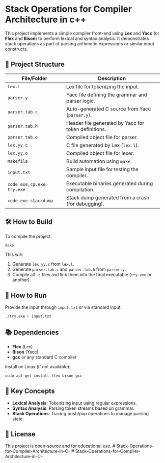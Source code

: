 # Stack Operations for Compiler Architecture in c++

This project implements a simple compiler front-end using **Lex** and **Yacc** (or **Flex** and **Bison**) to perform lexical and syntax analysis. It demonstrates stack operations as part of parsing arithmetic expressions or similar input constructs.

## 📁 Project Structure

| File/Folder       | Description |
|-------------------|-------------|
| `lex.l`           | Lex file for tokenizing the input. |
| `parser.y`        | Yacc file defining the grammar and parser logic. |
| `parser.tab.c`    | Auto-generated C source from Yacc (`parser.y`). |
| `parser.tab.h`    | Header file generated by Yacc for token definitions. |
| `parser.tab.o`    | Compiled object file for parser. |
| `lex.yy.c`        | C file generated by Lex (`lex.l`). |
| `lex.yy.o`        | Compiled object file for lexer. |
| `Makefile`        | Build automation using `make`. |
| `input.txt`       | Sample input file for testing the compiler. |
| `code.exe`, `cp.exe`, `try.exe` | Executable binaries generated during compilation. |
| `code.exe.stackdump` | Stack dump generated from a crash (for debugging). |

## 🛠️ How to Build

To compile the project:

```bash
make
```

This will:
1. Generate `lex.yy.c` from `lex.l`.
2. Generate `parser.tab.c` and `parser.tab.h` from `parser.y`.
3. Compile all `.c` files and link them into the final executable (`try.exe` or another).

## 🚀 How to Run

Provide the input through `input.txt` or via standard input:

```bash
./try.exe < input.txt
```

## 📚 Dependencies

- **Flex** (Lex)
- **Bison** (Yacc)
- **gcc** or any standard C compiler

Install on Linux (if not available):

```bash
sudo apt-get install flex bison gcc
```

## 🧠 Key Concepts

- **Lexical Analysis**: Tokenizing input using regular expressions.
- **Syntax Analysis**: Parsing token streams based on grammar.
- **Stack Operations**: Tracing push/pop operations to manage parsing state.

## 📄 License

This project is open-source and for educational use.
#   S t a c k - O p e r a t i o n s - f o r - C o m p i l e r - A r c h i t e c t u r e - i n - C -  
 #   S t a c k - O p e r a t i o n s - f o r - C o m p i l e r - A r c h i t e c t u r e - i n - C -  
 